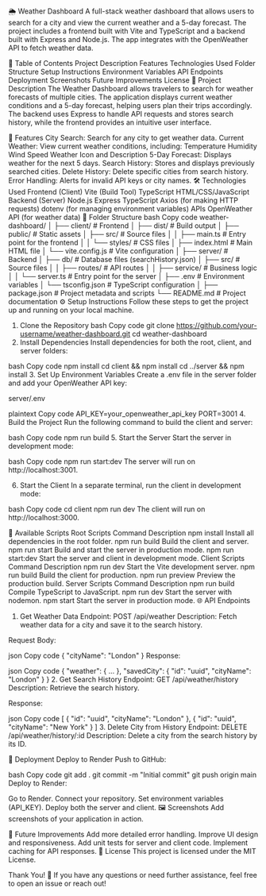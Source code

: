 🌦️ Weather Dashboard
A full-stack weather dashboard that allows users to search for a city and view the current weather and a 5-day forecast. The project includes a frontend built with Vite and TypeScript and a backend built with Express and Node.js. The app integrates with the OpenWeather API to fetch weather data.

🚀 Table of Contents
Project Description
Features
Technologies Used
Folder Structure
Setup Instructions
Environment Variables
API Endpoints
Deployment
Screenshots
Future Improvements
License
📖 Project Description
The Weather Dashboard allows travelers to search for weather forecasts of multiple cities. The application displays current weather conditions and a 5-day forecast, helping users plan their trips accordingly. The backend uses Express to handle API requests and stores search history, while the frontend provides an intuitive user interface.

🌟 Features
City Search: Search for any city to get weather data.
Current Weather: View current weather conditions, including:
Temperature
Humidity
Wind Speed
Weather Icon and Description
5-Day Forecast: Displays weather for the next 5 days.
Search History: Stores and displays previously searched cities.
Delete History: Delete specific cities from search history.
Error Handling: Alerts for invalid API keys or city names.
🛠️ Technologies Used
Frontend (Client)
Vite (Build Tool)
TypeScript
HTML/CSS/JavaScript
Backend (Server)
Node.js
Express
TypeScript
Axios (for making HTTP requests)
dotenv (for managing environment variables)
APIs
OpenWeather API (for weather data)
📂 Folder Structure
bash
Copy code
weather-dashboard/
│
├── client/               # Frontend
│   ├── dist/             # Build output
│   ├── public/           # Static assets
│   ├── src/              # Source files
│   │   ├── main.ts       # Entry point for the frontend
│   │   └── styles/       # CSS files
│   ├── index.html        # Main HTML file
│   └── vite.config.js    # Vite configuration
│
├── server/               # Backend
│   ├── db/               # Database files (searchHistory.json)
│   ├── src/              # Source files
│   │   ├── routes/       # API routes
│   │   ├── service/      # Business logic
│   │   └── server.ts     # Entry point for the server
│   ├── .env              # Environment variables
│   └── tsconfig.json     # TypeScript configuration
│
├── package.json          # Project metadata and scripts
└── README.md             # Project documentation
⚙️ Setup Instructions
Follow these steps to get the project up and running on your local machine.

1. Clone the Repository
bash
Copy code
git clone https://github.com/your-username/weather-dashboard.git
cd weather-dashboard
2. Install Dependencies
Install dependencies for both the root, client, and server folders:

bash
Copy code
npm install
cd client && npm install
cd ../server && npm install
3. Set Up Environment Variables
Create a .env file in the server folder and add your OpenWeather API key:

server/.env

plaintext
Copy code
API_KEY=your_openweather_api_key
PORT=3001
4. Build the Project
Run the following command to build the client and server:

bash
Copy code
npm run build
5. Start the Server
Start the server in development mode:

bash
Copy code
npm run start:dev
The server will run on http://localhost:3001.

6. Start the Client
In a separate terminal, run the client in development mode:

bash
Copy code
cd client
npm run dev
The client will run on http://localhost:3000.

🔧 Available Scripts
Root Scripts
Command	Description
npm install	Install all dependencies in the root folder.
npm run build	Build the client and server.
npm run start	Build and start the server in production mode.
npm run start:dev	Start the server and client in development mode.
Client Scripts
Command	Description
npm run dev	Start the Vite development server.
npm run build	Build the client for production.
npm run preview	Preview the production build.
Server Scripts
Command	Description
npm run build	Compile TypeScript to JavaScript.
npm run dev	Start the server with nodemon.
npm start	Start the server in production mode.
🌐 API Endpoints
1. Get Weather Data
Endpoint: POST /api/weather
Description: Fetch weather data for a city and save it to the search history.

Request Body:

json
Copy code
{
  "cityName": "London"
}
Response:

json
Copy code
{
  "weather": { ... },
  "savedCity": { "id": "uuid", "cityName": "London" }
}
2. Get Search History
Endpoint: GET /api/weather/history
Description: Retrieve the search history.

Response:

json
Copy code
[
  { "id": "uuid", "cityName": "London" },
  { "id": "uuid", "cityName": "New York" }
]
3. Delete City from History
Endpoint: DELETE /api/weather/history/:id
Description: Delete a city from the search history by its ID.

🚀 Deployment
Deploy to Render
Push to GitHub:

bash
Copy code
git add .
git commit -m "Initial commit"
git push origin main
Deploy to Render:

Go to Render.
Connect your repository.
Set environment variables (API_KEY).
Deploy both the server and client.
🖼️ Screenshots
Add screenshots of your application in action.

🚧 Future Improvements
Add more detailed error handling.
Improve UI design and responsiveness.
Add unit tests for server and client code.
Implement caching for API responses.
📜 License
This project is licensed under the MIT License.

Thank You! 🌟
If you have any questions or need further assistance, feel free to open an issue or reach out!